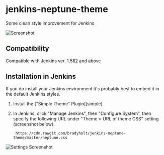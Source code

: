 # jenkins-neptune-theme

Some clean style improvement for Jenkins

![Screenshot](https://raw.githubusercontent.com/bradyholt/jenkins-neptune-theme/master/doc/dashboard-screenshot.png)

## Compatibility

Compatible with Jenkins ver. 1.582 and above

## Installation in Jenkins

If you do install your Jenkins environment it's probably best to embed it in
the default Jenkins styles.

1. Install the ["Simple Theme" Plugin][simple]

3. In Jenkins, click "Manage Jenkins", then "Configure System", then specify
   the following URL under "Theme > URL of theme CSS" setting (screenshot below).

        https://cdn.rawgit.com/bradyholt/jenkins-neptune-theme/master/neptune.css
		
![Settings Screenshot](https://raw.githubusercontent.com/bradyholt/jenkins-neptune-theme/master/doc/settings-page.png)
